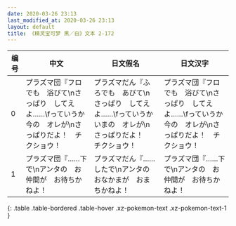 ```yaml
---
date: 2020-03-26 23:13
last_modified_at: 2020-03-26 23:13
layout: default
title: 《精灵宝可梦 黑／白》文本 2-172
---
```

| 编号 | 中文 | 日文假名 | 日文汉字 |
| ---- | ---- | ---- | --- |
| 0 | プラズマ団『フロでも　浴びて\nさっぱり　してえよ……\fっていうか　今の　オレが\nさっぱりだよ！　チクショウ！ | プラズマだん『ふろでも　あびて\nさっぱり　してえよ……\fっていうか　いまの　オレが\nさっぱりだよ！　チクショウ！ | プラズマ団『フロでも　浴びて\nさっぱり　してえよ……\fっていうか　今の　オレが\nさっぱりだよ！　チクショウ！ |
| 1 | プラズマ団『……下で\nアンタの　お仲間が　お待ちかねよ！ | プラズマだん『……したで\nアンタの　おなかまが　おまちかねよ！ | プラズマ団『……下で\nアンタの　お仲間が　お待ちかねよ！ |
{: .table .table-bordered .table-hover .xz-pokemon-text .xz-pokemon-text-1 }